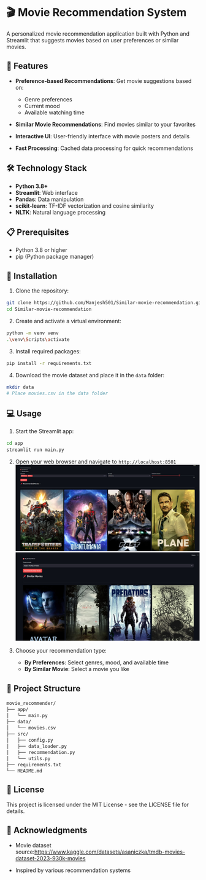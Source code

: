 # 🎬 Movie Recommendation System

A personalized movie recommendation application built with Python and Streamlit that suggests movies based on user preferences or similar movies.

## 🌟 Features

- **Preference-based Recommendations**: Get movie suggestions based on:
  - Genre preferences
  - Current mood
  - Available watching time

- **Similar Movie Recommendations**: Find movies similar to your favorites
- **Interactive UI**: User-friendly interface with movie posters and details
- **Fast Processing**: Cached data processing for quick recommendations

## 🛠️ Technology Stack

- **Python 3.8+**
- **Streamlit**: Web interface
- **Pandas**: Data manipulation
- **scikit-learn**: TF-IDF vectorization and cosine similarity
- **NLTK**: Natural language processing

## 📋 Prerequisites

- Python 3.8 or higher
- pip (Python package manager)

## 🚀 Installation

1. Clone the repository:
```bash
git clone https://github.com/Manjesh501/Similar-movie-recommendation.git
cd Similar-movie-recommendation
```

2. Create and activate a virtual environment:
```bash
python -m venv venv
.\venv\Scripts\activate
```

3. Install required packages:
```bash
pip install -r requirements.txt
```

4. Download the movie dataset and place it in the `data` folder:
```bash
mkdir data
# Place movies.csv in the data folder
```

## 💻 Usage

1. Start the Streamlit app:
```bash
cd app
streamlit run main.py
```

2. Open your web browser and navigate to `http://localhost:8501`
![Preference-based recommendations](preference.jpg)
![Similar movie recommendations](similar.jpg)

3. Choose your recommendation type:
   - **By Preferences**: Select genres, mood, and available time
   - **By Similar Movie**: Select a movie you like

## 📁 Project Structure

```
movie_recommender/
├── app/
│   └── main.py
├── data/
│   └── movies.csv
├── src/
│   ├── config.py
│   ├── data_loader.py
│   ├── recommendation.py
│   └── utils.py
├── requirements.txt
└── README.md
```



## 📄 License

This project is licensed under the MIT License - see the LICENSE file for details.

## 🙏 Acknowledgments

- Movie dataset source:https://www.kaggle.com/datasets/asaniczka/tmdb-movies-dataset-2023-930k-movies

- Inspired by various recommendation systems
